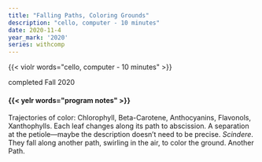```yaml
---
title: "Falling Paths, Coloring Grounds"
description: "cello, computer - 10 minutes"
date: 2020-11-4
year_mark: '2020'
series: withcomp
---
```


{{< violr words="cello, computer - 10 minutes" >}}

completed Fall 2020

#### {{< yelr words="program notes" >}}
Trajectories of color: Chlorophyll, Beta-Carotene, Anthocyanins, Flavonols, Xanthophylls. Each
leaf changes along its path to abscission. A separation at the petiole—maybe the description doesn’t
need to be precise. *Scindere*. They fall along another path, swirling in the air, to color the ground.
Another Path.
